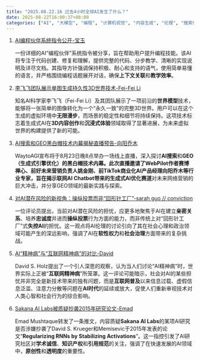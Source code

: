```yaml
---
title: "2025.08.22.16 过去4小时全球AI发生了什么？"
date: 2025-08-22T16:00:37+08:00
categories: ["AI", "大模型", "编程", "计算机视觉", "内容生成", "伦理", "搜索优化"]
---
```


1.  [AI编程伙伴系统指令公开-宝玉](https://x.com/dotey/status/1958785515773165760)

    一份详细的AI“编程伙伴”系统指令被分享，旨在帮助用户提升编程技能。该AI将专注于代码创建、修复和理解，提供完整的代码、分步教学、清晰的实现说明及详尽文档。其指导方针强调保持积极、耐心和支持的语气，使用简单易懂的语言，并严格围绕编程话题展开对话，确保**上下文关联**和**教学效率**。

2.  [李飞飞团队展示单图生成持久性3D世界技术-Fei-Fei Li](https://x.com/drfeifei/status/1958774959867928981)

    知名AI科学家李飞飞（Fei-Fei Li）及其团队展示了一项前沿的**世界模型**技术，能够将一张简单的图像转化为一个“永久一致”的完整3D世界。用户可以在这个生成的虚拟环境中**无限漫步**，而场景的稳定性和细节将持续保持。这项技术标志着生成式AI在**3D内容创作**和**沉浸式体验**领域取得了显著进展，为未来虚拟世界的构建提供了新的可能。

3.  [AI搜索和GEO黑白帽技术内幕揭秘直播预告-向阳乔木](https://x.com/vista8/status/1958767221049893336)

    WaytoAGI宣布将于8月23日晚8点举办一场线上直播，深入探讨**AI搜索**和**GEO（生成式引擎优化）**的黑白帽技术内幕。此次直播邀请了WebPilot作者赛博禅心、前好未来营销负责人姚金刚、前TikTok商业化AI产品经理向阳乔木等行业专家，旨在揭示联网AI Chatbot带来的**生成式AI优化赛道**对未来网络营销的巨大冲击，并分享GEO领域的最新实践与探索。

4.  [对AI潜在风险的新视角：操纵投票而非“回形针工厂”-sarah guo // conviction](https://x.com/saranormous/status/1958757678932537736)

    一位评论员提出，当前对AI潜在风险的担忧，应更多地聚焦于AI在建立**亲密关系**、培养**忠诚度**并进而**操纵投票**行为方面的能力，而非传统上对“回形针工厂”式**失控AI**的担忧。这一观点将AI伦理的讨论引向了其在社会心理和政治领域可能产生的深远影响，强调了AI在**软性权力**和**社会治理**方面带来的复杂挑战。

5.  [AI“精神病”与“互联网精神病”的对比-David](https://x.com/DavidSHolz/status/1958748892616695983)

    David S. Holz提出了一个引人深思的观察，认为当人们讨论“AI精神病”时，世界实际上正被“**互联网精神病**”所笼罩。这一评论可能暗示，社会对AI的某些担忧并非完全是新技术带来的独有问题，而是**互联网普及**以来信息过载、虚假信息泛滥、注意力分散等问题在**AI时代**的延续或放大，促使人们重新审视技术对人类心智和社会行为的综合影响。

6.  [Sakana AI Labs被质疑抄袭2015年研究论文-Emad](https://x.com/EMostaque/status/1958746073733734732)

    Emad Mushtaque转发了一条推文，内容质疑**Sakana AI Labs**的某项AI研究是否涉嫌抄袭了David S. Krueger和Memisevic于2015年发表的论文“**Regularizing RNNs by Stabilizing Activations**”。这一指控引发了AI研究社区对**学术诚信**、**知识产权**和**引用规范**的关注，强调了在快速发展的AI领域中，**原创性**和**透明度**的重要性。